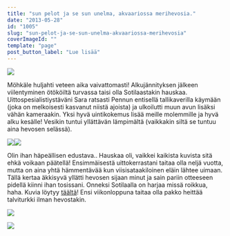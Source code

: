 ```yaml
---
title: "sun pelot ja se sun unelma, akvaariossa merihevosia."
date: "2013-05-28"
id: "1005"
slug: "sun-pelot-ja-se-sun-unelma-akvaariossa-merihevosia"
coverImageId: ""
template: "page"
post_button_label: "Lue lisää"
---
```


[![](/images/uinti11.JPG)](http://4.bp.blogspot.com/-l23J8MvuqLM/UaS-4jHGdlI/AAAAAAAAF4A/MoktVWaBCN0/s1600/uinti11.JPG)

  

Möhkäle huljahti veteen aika vaivattomasti! Alkujännityksen jälkeen viilentyminen ötököiltä turvassa taisi olla Sotilaastakin hauskaa. Uittospesialistiystäväni Sara ratsasti Pennun entisellä tallikaverilla käymään (joka on melkoisesti kasvanut niistä ajoista) ja ulkoilutti muun avun lisäksi vähän kameraakin. Yksi hyvä uintikokemus lisää meille molemmille ja hyvä alku kesälle! Vesikin tuntui yllättävän lämpimältä (vaikkakin siltä se tuntuu aina hevosen selässä).

  

[![](/images/uinti10.JPG)](http://2.bp.blogspot.com/-pzvxCvIBxsU/UaS-4H1hHVI/AAAAAAAAF38/ZDcJ6H2ztgI/s1600/uinti10.JPG)[![](/images/uinti4.JPG)](http://2.bp.blogspot.com/-MA5J4o8yh8Y/UaS-5vOTUmI/AAAAAAAAF4Y/PFDwTI41fv0/s1600/uinti4.JPG)

  

Olin ihan häpeällisen edustava.. Hauskaa oli, vaikkei kaikista kuvista sitä ehkä voikaan päätellä! Ensimmäisestä uittokerrastani taitaa olla neljä vuotta, mutta on aina yhtä hämmentävää kun viisisataakiloinen eläin lähtee uimaan. Tällä kertaa äkkisyvä yllätti hevosen sijaan minut ja sain pariin otteeseen pidellä kiinni ihan tosissani. Onneksi Sotilaalla on harjaa missä roikkua, haha. Kuvia löytyy [täältä](http://maisaw.otukset.fi/kuvat/2013/Unknown+Soldier/28.5./)! Ensi viikonloppuna taitaa olla pakko heittää talviturkki ilman hevostakin.

  

[![](/images/sotilas_sara_6.JPG)](http://4.bp.blogspot.com/-LCX4WQ8TlJY/UaTKIwKVswI/AAAAAAAAF5Y/MbPXbFu841o/s1600/sotilas_sara_6.JPG)

  

[![](/images/ak.png)](http://3.bp.blogspot.com/-JzGePbQ9gHM/UaTJS6ZtkYI/AAAAAAAAF5M/4bKXbaDGjZk/s1600/ak.png)
